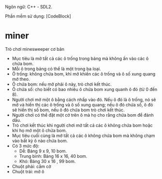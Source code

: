 #
  Ngôn ngữ: C++ - SDL2.
  
  Phần mềm sử dụng: [CodeBlock]
# miner
Trò chơi minesweeper cơ bản 
- Mục tiêu là mở tất cả các ô trống trong bảng mà không ấn vào các ô chứa bom.
- Mỗi ô trong bảng có thể là một trong ba loại.
-  Ô trống: không chứa bom, khi mở khiến các ô trống và ô số xung quang mở theo.
-  Ô chứa bom: nếu mở phải ô này, trò chơi kết thúc.
-  Ô chứa số: cho biết có bao nhiêu ô chứa bom xung quanh ô đó (từ 0 đến 8).
-  Người chơi mở một ô bằng cách nhấp vào đó. Nếu ô đó là ô trống, nó sẽ mở và hiển thị các ô trống và ô số xung quang; nếu ô đó chứa số, ô đó sẽ hiển thị số bom, nếu ô đó chứa bom trò chơi kết thúc.
-  Người chơi có thể đặt một cờ trên ô mà họ cho rằng chứa bom để đánh dấu.
-  Trò chơi kết thúc khi người chơi mở tất cả các ô không chứa bom hoặc khi họ mở một ô chứa bom.
-   Mục tiêu cuối cùng là mở tất cả các ô không chứa bom mà không chạm vào bất kỳ ô nào chứa bom.
- Có 3 mức độ:
   + Dễ: Bảng 9 x 9, 10 bom.
   + Trung bình: Bảng 16 x 16, 40 bom.
   + Khó: Bảng 30 x 16 , 99 bom.
- Chuột phải: cắm cờ
- Chuột trái: mở ô





